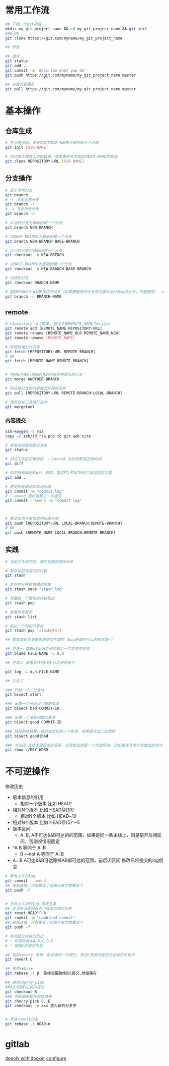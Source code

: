 # 常用工作流
```bash
## 开始一个git项目
mkdir my_git_project_name && cd my_git_project_name && git init
### OR 
git clone https://git.com/myname/my_git_project_name

## 修改

## 提交
git status
git add .
git commit -m 'describe what you do'
git push https://git.com/myname/my_git_project_name master

## 获取远程更新
git pull https://git.com/myname/my_git_project_name master
```


# 基本操作
## 仓库生成

```bash
# 将当前目录，或者指定的DIR-NAME目录初始化为仓库
git init [DIR-NAME] 

# 将远端工程放入当前目录，或者重命名为指定的DIR-NAME的目录
git clone REPOSITORY-URL [DIR-NAME] 
```

## 分支操作

```bash
# 显示本地分支
git branch 
# -r 显示远程分支 
git branch -r
# -a 显示所有分支
git branch -a

# 以当前分支为基础创建一个分支
git branch NEW-BRANCH 

# 以BASE-BRANCH为基础创建一个分支
git branch NEW-BRANCH BASE-BRANCH 

# 以当前分支为基础创建一个分支
git checkout -b NEW-BRENCH 

# 以BASE-BRANCH为基础创建一个分支
git checkout -b NEW-BRANCH BASE-BRANCH 

# 切换到分支
git checkout BRANCH-NAME 

# 删除BRANCH-NAME指定的分支（如果要删除的分支有内容未合并到当前分支，不能删除） -D表示无条件删除
git branch -d BRANCH-NAME 
```


## remote

```bash
# repository url管理, 建议主要REMOTE_NAME为origin
git remote add [REMOTE_NAME REPOSITORY-URL]
git remote rename [REMOTE_NAME_OLD REMOTE_NAME_NEW]
git remote remove [REMOTE_NAME]

# 取回远端分支内容
git fetch [REPOSITORY-URL REMOTE-BRANCH]
# OR
git fetch [REMOTE_NAME REMOTE-BRANCH]


# 将ANOTHER-BRANCH的内容合并到当前分支
git merge ANOTHER-BRANCH

# 将远端分支的内容取回并尝试合并
git pull [REPOSITORY-URL REMOTE-BRANCH:LOCAL-BRANCH] 

# 使用合并工具进行合并
git mergetool 
```



### 内容提交
```bash
ssh-keygen -t rsa
copy ~/.ssh/id_rsa.pub to git web site

# 查看当前改动提交状态
git status  

# 对比工作区和暂存区，--cached 为比较暂存区和HEAD
git diff 

# 添加所有改动到git 跟踪，指定FILEPATH则只添加指定内容
git add . 

# 提交所有改动到本地仓库
git commit -m "commit log" 
# --amend 表示调整上一次提交
git commit --amend -m "commit log" 



# 推动本地仓库信息到远端仓库
git push [REPOSITORY-URL LOCAL-BRANCH:REMOTE-BRANCH] 
# OR 
git push [REMOTE_NAME LOCAL-BRANCH:REMOTE-BRANCH] 
```

## 实践
```bash
# 当前工作未完成，临时切换到其他分支

# 暂存当前未提交的内容
git stash 

# 暂存内容并提供描述信息
git stash save "stash log" 

# 将最后一个暂存的内容取出
git stash pop 

# 查看所有暂存
git stash list 

# 取出一个特定的暂存
git stash pop [stash@{n}] 

## 查找某处变更是哪次提交生成的（bug是谁在什么时候写的~）

## 方法一 查看m到n行之间的最后一次变更的信息
git blame FILE-NAME -L m,n 

## 方法二 查看文件的m到n行之间的变化

git log -L m,n:FILE-NAME     

## 方法三

### 开始一个二分查找
git bisect start 

### 设置一个已经出问题的版本
git bisect bad COMMIT-ID 

### 设置一个没有问题的版本
git bisect good COMMIT-ID 

### 持续的给结果，最后会定位到一个版本，结果跟方法二的类似
git bisect good|bad 

### 方法四 查找关键信息的变更，这里给出的是一个大致信息，比如是在其他分支做出的改动
git show :/KEY-WORD 
```


# 不可逆操作

修改历史
* 版本信息的引用
    * 相对一个版本 比如 HEAD^
* 相对N个版本 比如 HEAD@{10}
    * 相对N个版本 比如 HEAD~10
* 相对N个版本 比如 HEAD@{5}^~5
* 版本区间
    * A..B, A不可达&&B可达的的范围，如果是同一条主线上，则是前开后闭区间，否则视情况而定
* ^A B 等同于 A..B
    * B —not A 等同于 A..B
* A…B A可达&&B可达除掉AB都可达的范围，前后闭区间
修改已经提交的log信息


```bash
# 修改上次的log
git commit --amend
## 谨慎谨慎，只有提交了远端仓库才需要这个
git push -f 


# 合并上几次的log,原来五条
## 在当前分支回退五个版本的提交历史
git reset HEAD^^~3 
git commit -m "combined commit" 
## 谨慎谨慎，只有提交了远端仓库才需要这个
git push -f 

# 修改提交内容的历史
# * 现有的版本A,B,C,D,E
# * 删掉C的提交内容

## 使用revert 简单，但会增加一次提交，而且C原来的提交也会留在历史中
git revert C 

## 使用rebase
git rebase -i B  删掉想要删掉的C提交,然后保存

## 使用cherry-pick
###先切到D之前的提交
git checkout B 
### 将后面的提交再拉进来
git cherry-pick C..E 
git checkout -b xxx 放入新的分支中


# 修改commit历史
git rebase -i HEAD~n
```

# gitlab 
[depoly with docker](https://docs.gitlab.com/omnibus/docker/README.html)
[configure](https://docs.gitlab.com/omnibus/README.html)

